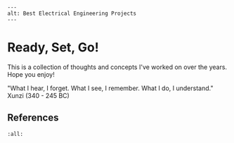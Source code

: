 ```{figure} background.gif
---
alt: Best Electrical Engineering Projects
---
```

# Ready, Set, Go!

This is a collection of thoughts and concepts I've worked on over the years. Hope you enjoy!


"What I hear, I forget. What I see, I remember. What I do, I understand." Xunzi (340 - 245 BC) 


## References 

```{bibliography}
:all:
```